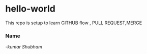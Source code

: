 # hello-world
This repo is setup to learn GITHUB flow , PULL REQUEST,MERGE
### Name 
-*kumar Shubham*

